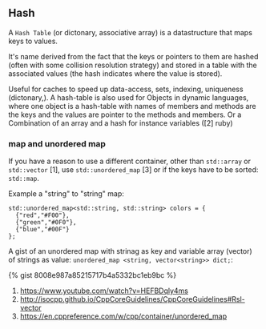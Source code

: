 ## Hash

A `Hash Table` (or dictonary, associative array) is a datastructure that maps keys to values.

It's name derived from the fact that the keys or pointers to them are hashed (often with some collision resolution strategy) and stored in a table with the associated values (the hash indicates where the value is stored).

Useful for caches to speed up data-access, sets, indexing, uniqueness (dictonary,).
A hash-table is also used for Objects in dynamic languages, where one object is a hash-table with names of members and methods are the keys and the values are pointer to the methods and members. Or a Combination of an array and a hash for instance variables ([2] ruby)



### map and unordered map

If you have a reason to use a different container,  other than `std::array` or `std::vector` [1], use `std::unordered_map` [3] or if the keys have to be sorted: `std::map`.


Example a "string" to "string" map:

    std::unordered_map<std::string, std::string> colors = {
      {"red","#F00"},
      {"green","#0F0"},
      {"blue","#00F"}
    };


A gist of an unordered map with strinag as key and variable array (vector) of strings as value: `unordered_map <string, vector<string>> dict;`:

{% gist 8008e987a85215717b4a5332bc1eb9bc %}


1. https://www.youtube.com/watch?v=HEFBDqly4ms
2. http://isocpp.github.io/CppCoreGuidelines/CppCoreGuidelines#Rsl-vector
3. https://en.cppreference.com/w/cpp/container/unordered_map
